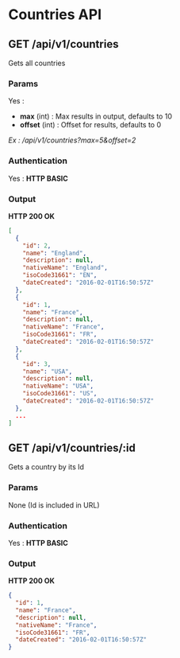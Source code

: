 # Countries API

<a name="index"></a>
## GET /api/v1/countries
Gets all countries
### Params
Yes :
 * **max** (int) : Max results in output, defaults to 10
 * **offset** (int) : Offset for results, defaults to 0

*Ex : /api/v1/countries?max=5&offset=2*
### Authentication
Yes : **HTTP BASIC**
### Output
**HTTP 200 OK**
```json
[
  {
    "id": 2,
    "name": "England",
    "description": null,
    "nativeName": "England",
    "isoCode31661": "EN",
    "dateCreated": "2016-02-01T16:50:57Z"
  },
  {
    "id": 1,
    "name": "France",
    "description": null,
    "nativeName": "France",
    "isoCode31661": "FR",
    "dateCreated": "2016-02-01T16:50:57Z"
  },
  {
    "id": 3,
    "name": "USA",
    "description": null,
    "nativeName": "USA",
    "isoCode31661": "US",
    "dateCreated": "2016-02-01T16:50:57Z"
  },
  ...
]
```


<a name="show"></a>
## GET /api/v1/countries/:id
Gets a country by its Id
### Params
None (Id is included in URL)
### Authentication
Yes : **HTTP BASIC**
### Output
**HTTP 200 OK**
```json
{
  "id": 1,
  "name": "France",
  "description": null,
  "nativeName": "France",
  "isoCode31661": "FR",
  "dateCreated": "2016-02-01T16:50:57Z"
}
```

